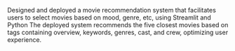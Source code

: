 Designed and deployed a movie recommendation system that facilitates users to select movies based on mood, genre, etc, using Streamlit and Python
The deployed system recommends the five closest movies based on tags containing overview, keywords, genres, cast, and crew, optimizing user experience.
